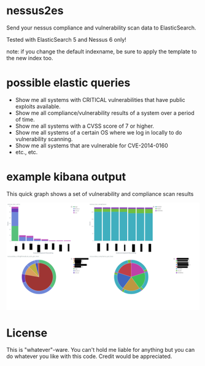# nessus2es
Send your nessus compliance and vulnerability scan data to ElasticSearch.

Tested with ElasticSearch 5 and Nessus 6 only!

note: if you change the default indexname, be sure to apply the template to the new index too.

# possible elastic queries
- Show me all systems with CRITICAL vulnerabilities that have public exploits available.
- Show me all compliance/vulnerability results of a system over a period of time.
- Show me all systems with a CVSS score of 7 or higher.
- Show me all systems of a certain OS where we log in locally to do vulnerability scanning.
- Show me all systems that are vulnerable for CVE-2014-0160
 - etc., etc.

 
# example kibana output
This quick graph shows a set of vulnerability and compliance scan results

<img src="https://github.com/Ar0xA/nessus2es/blob/master/quick_graph.png?raw=true">

# License
This is "whatever"-ware. You can't hold me liable for anything but you can do whatever you like with this code. Credit would be appreciated.
